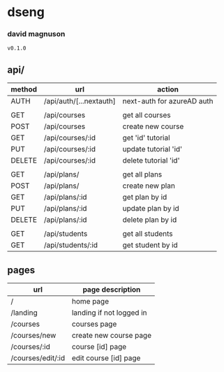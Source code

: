 # dseng

### david magnuson

`v0.1.0`

## api/

| method | url                     | action                     |
| ------ | ----------------------- | -------------------------- |
| AUTH   | /api/auth/[...nextauth] | next-auth for azureAD auth |
|        |                         |                            |
| GET    | /api/courses            | get all courses            |
| POST   | /api/courses            | create new course          |
| GET    | /api/courses/:id        | get 'id' tutorial          |
| PUT    | /api/courses/:id        | update tutorial 'id'       |
| DELETE | /api/courses/:id        | delete tutorial 'id'       |
|        |                         |                            |
| GET    | /api/plans/             | get all plans              |
| POST   | /api/plans/             | create new plan            |
| GET    | /api/plans/:id          | get plan by id             |
| PUT    | /api/plans/:id          | update plan by id          |
| DELETE | /api/plans/:id          | delete plan by id          |
|        |                         |                            |
| GET    | /api/students           | get all students           |
| GET    | /api/students/:id       | get student by id          |

## pages

| url               | page description         |
| ----------------- | ------------------------ |
| /                 | home page                |
| /landing          | landing if not logged in |
| /courses          | courses page             |
| /courses/new      | create new course page   |
| /courses/:id      | course [id] page         |
| /courses/edit/:id | edit course [id] page    |
